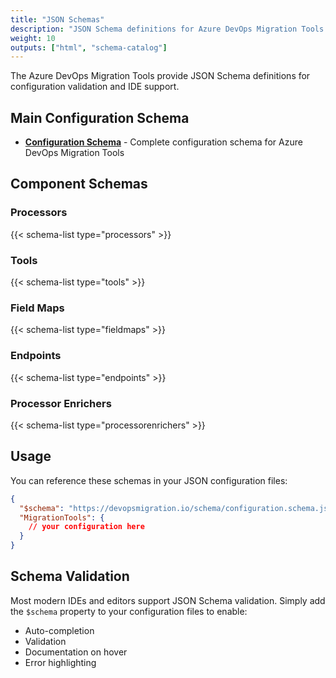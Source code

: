 ```yaml
---
title: "JSON Schemas"
description: "JSON Schema definitions for Azure DevOps Migration Tools configuration"
weight: 10
outputs: ["html", "schema-catalog"]
---
```


The Azure DevOps Migration Tools provide JSON Schema definitions for configuration validation and IDE support.

## Main Configuration Schema

- **[Configuration Schema](/schema/configuration.schema.json)** - Complete configuration schema for Azure DevOps Migration Tools

## Component Schemas

### Processors

{{< schema-list type="processors" >}}

### Tools

{{< schema-list type="tools" >}}

### Field Maps

{{< schema-list type="fieldmaps" >}}

### Endpoints

{{< schema-list type="endpoints" >}}

### Processor Enrichers

{{< schema-list type="processorenrichers" >}}

## Usage

You can reference these schemas in your JSON configuration files:

```json
{
  "$schema": "https://devopsmigration.io/schema/configuration.schema.json",
  "MigrationTools": {
    // your configuration here
  }
}
```

## Schema Validation

Most modern IDEs and editors support JSON Schema validation. Simply add the `$schema` property to your configuration files to enable:

- Auto-completion
- Validation
- Documentation on hover
- Error highlighting
